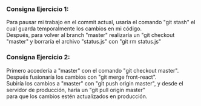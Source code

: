 <h3>Consigna Ejercicio 1:</h3>
<p>Para pausar mi trabajo en el commit actual, usaría el comando "git stash" el cual guarda temporalmente los cambios en mi código.<br>Después, para volver al branch "master" realizaría un "git checkout "master" y borraría el archivo "status.js" con "git rm status.js"</p>
<h3>Consigna Ejercicio 2:</h3>
<p>Primero accedería a "master" con el comando "git checkout master". Después fusionaría los cambios con "git merge front-react".<br>
Subiría los cambios a "master" con "git push origin master", y desde el servidor de producción, haría un "git pull origin master" <br> para que los cambios estén actualizados en producción.</p>